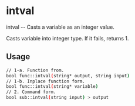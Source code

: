 # intval
intval -- Casts a variable as an integer value.

Casts variable into integer type.  If it fails, returns 1.

## Usage
```sh
// 1-a. Function from.
bool func::intval(string* output, string input)
// 1-b. Inplace function form.
bool func::intval(string* variable)
// 2. Command form.
bool sub::intval(string input) > output
```
